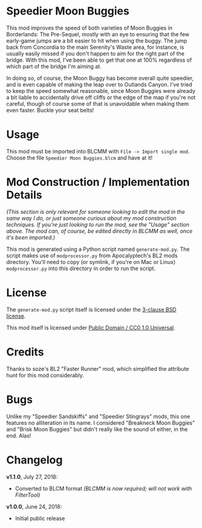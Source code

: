Speedier Moon Buggies
=====================

This mod improves the speed of both varieties of Moon Buggies in Borderlands: The
Pre-Sequel, mostly with an eye to ensuring that the few early-game jumps are 
a bit easier to hit when using the buggy.   The jump back from Concordia to the
main Serenity's Waste area, for instance, is usually easily missed if you don't
happen to aim for the right part of the bridge.  With this mod, I've been able
to get that one at 100% regardless of which part of the bridge I'm aiming at.

In doing so, of course, the Moon Buggy has become overall quite speedier, and
is even capable of making the leap over to Outlands Canyon.  I've tried to keep
the speed somewhat reasonable, since Moon Buggies were already a bit liable to
accidentally drive off cliffs or the edge of the map if you're not careful,
though of course some of that is unavoidable when making them even faster.
Buckle your seat belts!

Usage
=====

This mod must be imported into BLCMM with `File -> Import single mod`.
Choose the file `Speedier Moon Buggies.blcm` and have at it!

Mod Construction / Implementation Details
=========================================

*(This section is only relevant for someone looking to edit the mod in the
same way I do, or just someone curious about my mod construction techniques.
If you're just looking to run the mod, see the "Usage" section above.  The
mod can, of course, be edited directly in BLCMM as well, once it's
been imported.)*

This mod is generated using a Python script named `generate-mod.py`.  The
script makes use of `modprocessor.py` from Apocalyptech's BL2 mods
directory.  You'll need to copy (or symlink, if you're on Mac or Linux)
`modprocessor.py` into this directory in order to run the script.

License
=======

The `generate-mod.py` script itself is licensed under the
[3-clause BSD license](https://opensource.org/licenses/BSD-3-Clause).

This mod itself is licensed under
[Public Domain / CC0 1.0 Universal](https://creativecommons.org/publicdomain/zero/1.0/).

Credits
=======

Thanks to soze's BL2 "Faster Runner" mod, which simplified the attribute hunt
for this mod considerably.

Bugs
====

Unlike my "Speedier Sandskiffs" and "Speedier Stingrays" mods, this one features
no alliteration in its name.  I considered "Breakneck Moon Buggies" and "Brisk
Moon Buggies" but didn't really like the sound of either, in the end.  Alas!

Changelog
=========

**v1.1.0**, July 27, 2018:
 * Converted to BLCM format *(BLCMM is now required; will not work with FilterTool)*

**v1.0.0**, June 24, 2018:
 * Initial public release
